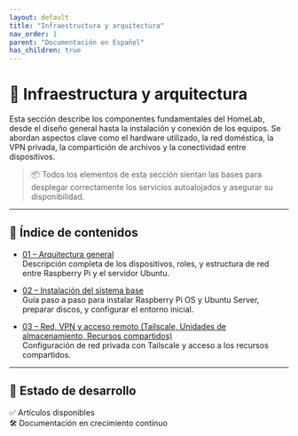 ```yaml
---
layout: default
title: "Infraestructura y arquitectura"
nav_order: 1
parent: "Documentación en Español"
has_children: true
---
```


# 🧱 Infraestructura y arquitectura

Esta sección describe los componentes fundamentales del HomeLab, desde el diseño general hasta la instalación y conexión de los equipos. Se abordan aspectos clave como el hardware utilizado, la red doméstica, la VPN privada, la compartición de archivos y la conectividad entre dispositivos.

> 📦 Todos los elementos de esta sección sientan las bases para desplegar correctamente los servicios autoalojados y asegurar su disponibilidad.

---

## 📑 Índice de contenidos

- [01 – Arquitectura general](01-arquitectura-general.md)  
  Descripción completa de los dispositivos, roles, y estructura de red entre Raspberry Pi y el servidor Ubuntu.

- [02 – Instalación del sistema base](02-instalacion-y-sistema/index.md)  
  Guía paso a paso para instalar Raspberry Pi OS y Ubuntu Server, preparar discos, y configurar el entorno inicial.

- [03 – Red, VPN y acceso remoto (Tailscale, Unidades de almacenamiento, Recursos compartidos)](03-red-vpn-samba/index.md)  
  Configuración de red privada con Tailscale y acceso a los recursos compartidos.

---

## 🔧 Estado de desarrollo

✅ Artículos disponibles  
🛠️ Documentación en crecimiento continuo  
